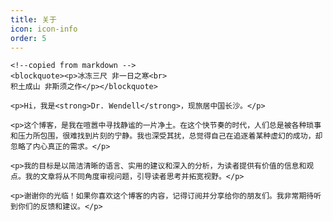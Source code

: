 ```yaml
---
title: 关于
icon: icon-info
order: 5
---
```


<div class="zh post-container">

    <!--copied from markdown -->
    <blockquote><p>冰冻三尺 非一日之寒<br>
    积土成山 非斯须之作</p></blockquote>

    <p>Hi，我是<strong>Dr. Wendell</strong>，现旅居中国长沙。</p>
    
    <p>这个博客，是我在喧嚣中寻找静谧的一片净土。在这个快节奏的时代，人们总是被各种琐事和压力所包围，很难找到片刻的宁静。我也深受其扰，总觉得自己在追逐着某种虚幻的成功，却忽略了内心真正的需求。</p>

    <p>我的目标是以简洁清晰的语言、实用的建议和深入的分析，为读者提供有价值的信息和观点。我的文章将从不同角度审视问题，引导读者思考并拓宽视野。</p>

    <p>谢谢你的光临！如果你喜欢这个博客的内容，记得订阅并分享给你的朋友们。我非常期待听到你们的反馈和建议。</p>
    
</div>

<!-- giscus评论系统 -->
<!-- data-theme:   RStudio Cobalt:"cobalt"、"transparent_dark"  -->
<script src="https://giscus.app/client.js"
         data-repo="XiaoWendell/XiaoWendell.github.io"
         data-repo-id="R_kgDOKhSzCA"
         data-category="Announcements"  
         data-category-id="DIC_kwDOKhSzCM4CaNBZ"
         data-mapping="title"
         data-strict="0"
         data-reactions-enabled="1"
         data-emit-metadata="0"
         data-input-position="top"
         data-theme="transparent_dark" 
         data-lang="zh-CN"
         data-loading="lazy"
         crossorigin="anonymous"
         async>
 </script>
